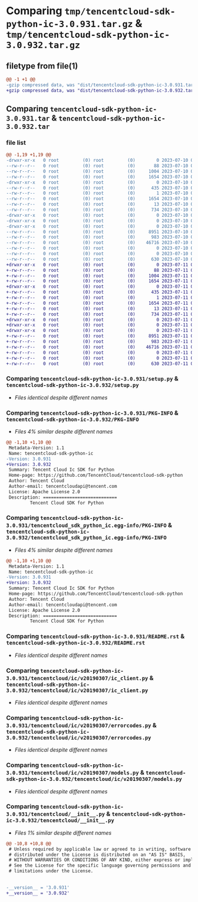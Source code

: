 # Comparing `tmp/tencentcloud-sdk-python-ic-3.0.931.tar.gz` & `tmp/tencentcloud-sdk-python-ic-3.0.932.tar.gz`

## filetype from file(1)

```diff
@@ -1 +1 @@
-gzip compressed data, was "dist/tencentcloud-sdk-python-ic-3.0.931.tar", last modified: Mon Jul 10 00:41:59 2023, max compression
+gzip compressed data, was "dist/tencentcloud-sdk-python-ic-3.0.932.tar", last modified: Tue Jul 11 00:47:12 2023, max compression
```

## Comparing `tencentcloud-sdk-python-ic-3.0.931.tar` & `tencentcloud-sdk-python-ic-3.0.932.tar`

### file list

```diff
@@ -1,19 +1,19 @@
-drwxr-xr-x   0 root         (0) root         (0)        0 2023-07-10 00:41:59.000000 tencentcloud-sdk-python-ic-3.0.931/
--rw-r--r--   0 root         (0) root         (0)       88 2023-07-10 00:41:59.000000 tencentcloud-sdk-python-ic-3.0.931/setup.cfg
--rw-r--r--   0 root         (0) root         (0)     1004 2023-07-10 00:41:59.000000 tencentcloud-sdk-python-ic-3.0.931/setup.py
--rw-r--r--   0 root         (0) root         (0)     1654 2023-07-10 00:41:59.000000 tencentcloud-sdk-python-ic-3.0.931/PKG-INFO
-drwxr-xr-x   0 root         (0) root         (0)        0 2023-07-10 00:41:59.000000 tencentcloud-sdk-python-ic-3.0.931/tencentcloud_sdk_python_ic.egg-info/
--rw-r--r--   0 root         (0) root         (0)      435 2023-07-10 00:41:59.000000 tencentcloud-sdk-python-ic-3.0.931/tencentcloud_sdk_python_ic.egg-info/SOURCES.txt
--rw-r--r--   0 root         (0) root         (0)        1 2023-07-10 00:41:59.000000 tencentcloud-sdk-python-ic-3.0.931/tencentcloud_sdk_python_ic.egg-info/dependency_links.txt
--rw-r--r--   0 root         (0) root         (0)     1654 2023-07-10 00:41:59.000000 tencentcloud-sdk-python-ic-3.0.931/tencentcloud_sdk_python_ic.egg-info/PKG-INFO
--rw-r--r--   0 root         (0) root         (0)       13 2023-07-10 00:41:59.000000 tencentcloud-sdk-python-ic-3.0.931/tencentcloud_sdk_python_ic.egg-info/top_level.txt
--rw-r--r--   0 root         (0) root         (0)      734 2023-07-10 00:41:59.000000 tencentcloud-sdk-python-ic-3.0.931/README.rst
-drwxr-xr-x   0 root         (0) root         (0)        0 2023-07-10 00:41:59.000000 tencentcloud-sdk-python-ic-3.0.931/tencentcloud/
-drwxr-xr-x   0 root         (0) root         (0)        0 2023-07-10 00:41:59.000000 tencentcloud-sdk-python-ic-3.0.931/tencentcloud/ic/
-drwxr-xr-x   0 root         (0) root         (0)        0 2023-07-10 00:41:59.000000 tencentcloud-sdk-python-ic-3.0.931/tencentcloud/ic/v20190307/
--rw-r--r--   0 root         (0) root         (0)     8951 2023-07-10 00:41:59.000000 tencentcloud-sdk-python-ic-3.0.931/tencentcloud/ic/v20190307/ic_client.py
--rw-r--r--   0 root         (0) root         (0)      983 2023-07-10 00:41:59.000000 tencentcloud-sdk-python-ic-3.0.931/tencentcloud/ic/v20190307/errorcodes.py
--rw-r--r--   0 root         (0) root         (0)    46716 2023-07-10 00:41:59.000000 tencentcloud-sdk-python-ic-3.0.931/tencentcloud/ic/v20190307/models.py
--rw-r--r--   0 root         (0) root         (0)        0 2023-07-10 00:41:59.000000 tencentcloud-sdk-python-ic-3.0.931/tencentcloud/ic/v20190307/__init__.py
--rw-r--r--   0 root         (0) root         (0)        0 2023-07-10 00:41:59.000000 tencentcloud-sdk-python-ic-3.0.931/tencentcloud/ic/__init__.py
--rw-r--r--   0 root         (0) root         (0)      630 2023-07-10 00:41:59.000000 tencentcloud-sdk-python-ic-3.0.931/tencentcloud/__init__.py
+drwxr-xr-x   0 root         (0) root         (0)        0 2023-07-11 00:47:12.000000 tencentcloud-sdk-python-ic-3.0.932/
+-rw-r--r--   0 root         (0) root         (0)       88 2023-07-11 00:47:12.000000 tencentcloud-sdk-python-ic-3.0.932/setup.cfg
+-rw-r--r--   0 root         (0) root         (0)     1004 2023-07-11 00:47:12.000000 tencentcloud-sdk-python-ic-3.0.932/setup.py
+-rw-r--r--   0 root         (0) root         (0)     1654 2023-07-11 00:47:12.000000 tencentcloud-sdk-python-ic-3.0.932/PKG-INFO
+drwxr-xr-x   0 root         (0) root         (0)        0 2023-07-11 00:47:12.000000 tencentcloud-sdk-python-ic-3.0.932/tencentcloud_sdk_python_ic.egg-info/
+-rw-r--r--   0 root         (0) root         (0)      435 2023-07-11 00:47:12.000000 tencentcloud-sdk-python-ic-3.0.932/tencentcloud_sdk_python_ic.egg-info/SOURCES.txt
+-rw-r--r--   0 root         (0) root         (0)        1 2023-07-11 00:47:12.000000 tencentcloud-sdk-python-ic-3.0.932/tencentcloud_sdk_python_ic.egg-info/dependency_links.txt
+-rw-r--r--   0 root         (0) root         (0)     1654 2023-07-11 00:47:12.000000 tencentcloud-sdk-python-ic-3.0.932/tencentcloud_sdk_python_ic.egg-info/PKG-INFO
+-rw-r--r--   0 root         (0) root         (0)       13 2023-07-11 00:47:12.000000 tencentcloud-sdk-python-ic-3.0.932/tencentcloud_sdk_python_ic.egg-info/top_level.txt
+-rw-r--r--   0 root         (0) root         (0)      734 2023-07-11 00:47:12.000000 tencentcloud-sdk-python-ic-3.0.932/README.rst
+drwxr-xr-x   0 root         (0) root         (0)        0 2023-07-11 00:47:12.000000 tencentcloud-sdk-python-ic-3.0.932/tencentcloud/
+drwxr-xr-x   0 root         (0) root         (0)        0 2023-07-11 00:47:12.000000 tencentcloud-sdk-python-ic-3.0.932/tencentcloud/ic/
+drwxr-xr-x   0 root         (0) root         (0)        0 2023-07-11 00:47:12.000000 tencentcloud-sdk-python-ic-3.0.932/tencentcloud/ic/v20190307/
+-rw-r--r--   0 root         (0) root         (0)     8951 2023-07-11 00:47:12.000000 tencentcloud-sdk-python-ic-3.0.932/tencentcloud/ic/v20190307/ic_client.py
+-rw-r--r--   0 root         (0) root         (0)      983 2023-07-11 00:47:12.000000 tencentcloud-sdk-python-ic-3.0.932/tencentcloud/ic/v20190307/errorcodes.py
+-rw-r--r--   0 root         (0) root         (0)    46716 2023-07-11 00:47:12.000000 tencentcloud-sdk-python-ic-3.0.932/tencentcloud/ic/v20190307/models.py
+-rw-r--r--   0 root         (0) root         (0)        0 2023-07-11 00:47:12.000000 tencentcloud-sdk-python-ic-3.0.932/tencentcloud/ic/v20190307/__init__.py
+-rw-r--r--   0 root         (0) root         (0)        0 2023-07-11 00:47:12.000000 tencentcloud-sdk-python-ic-3.0.932/tencentcloud/ic/__init__.py
+-rw-r--r--   0 root         (0) root         (0)      630 2023-07-11 00:47:12.000000 tencentcloud-sdk-python-ic-3.0.932/tencentcloud/__init__.py
```

### Comparing `tencentcloud-sdk-python-ic-3.0.931/setup.py` & `tencentcloud-sdk-python-ic-3.0.932/setup.py`

 * *Files identical despite different names*

### Comparing `tencentcloud-sdk-python-ic-3.0.931/PKG-INFO` & `tencentcloud-sdk-python-ic-3.0.932/PKG-INFO`

 * *Files 4% similar despite different names*

```diff
@@ -1,10 +1,10 @@
 Metadata-Version: 1.1
 Name: tencentcloud-sdk-python-ic
-Version: 3.0.931
+Version: 3.0.932
 Summary: Tencent Cloud Ic SDK for Python
 Home-page: https://github.com/TencentCloud/tencentcloud-sdk-python
 Author: Tencent Cloud
 Author-email: tencentcloudapi@tencent.com
 License: Apache License 2.0
 Description: ============================
         Tencent Cloud SDK for Python
```

### Comparing `tencentcloud-sdk-python-ic-3.0.931/tencentcloud_sdk_python_ic.egg-info/PKG-INFO` & `tencentcloud-sdk-python-ic-3.0.932/tencentcloud_sdk_python_ic.egg-info/PKG-INFO`

 * *Files 4% similar despite different names*

```diff
@@ -1,10 +1,10 @@
 Metadata-Version: 1.1
 Name: tencentcloud-sdk-python-ic
-Version: 3.0.931
+Version: 3.0.932
 Summary: Tencent Cloud Ic SDK for Python
 Home-page: https://github.com/TencentCloud/tencentcloud-sdk-python
 Author: Tencent Cloud
 Author-email: tencentcloudapi@tencent.com
 License: Apache License 2.0
 Description: ============================
         Tencent Cloud SDK for Python
```

### Comparing `tencentcloud-sdk-python-ic-3.0.931/README.rst` & `tencentcloud-sdk-python-ic-3.0.932/README.rst`

 * *Files identical despite different names*

### Comparing `tencentcloud-sdk-python-ic-3.0.931/tencentcloud/ic/v20190307/ic_client.py` & `tencentcloud-sdk-python-ic-3.0.932/tencentcloud/ic/v20190307/ic_client.py`

 * *Files identical despite different names*

### Comparing `tencentcloud-sdk-python-ic-3.0.931/tencentcloud/ic/v20190307/errorcodes.py` & `tencentcloud-sdk-python-ic-3.0.932/tencentcloud/ic/v20190307/errorcodes.py`

 * *Files identical despite different names*

### Comparing `tencentcloud-sdk-python-ic-3.0.931/tencentcloud/ic/v20190307/models.py` & `tencentcloud-sdk-python-ic-3.0.932/tencentcloud/ic/v20190307/models.py`

 * *Files identical despite different names*

### Comparing `tencentcloud-sdk-python-ic-3.0.931/tencentcloud/__init__.py` & `tencentcloud-sdk-python-ic-3.0.932/tencentcloud/__init__.py`

 * *Files 1% similar despite different names*

```diff
@@ -10,8 +10,8 @@
 # Unless required by applicable law or agreed to in writing, software
 # distributed under the License is distributed on an "AS IS" BASIS,
 # WITHOUT WARRANTIES OR CONDITIONS OF ANY KIND, either express or implied.
 # See the License for the specific language governing permissions and
 # limitations under the License.
 
 
-__version__ = '3.0.931'
+__version__ = '3.0.932'
```


